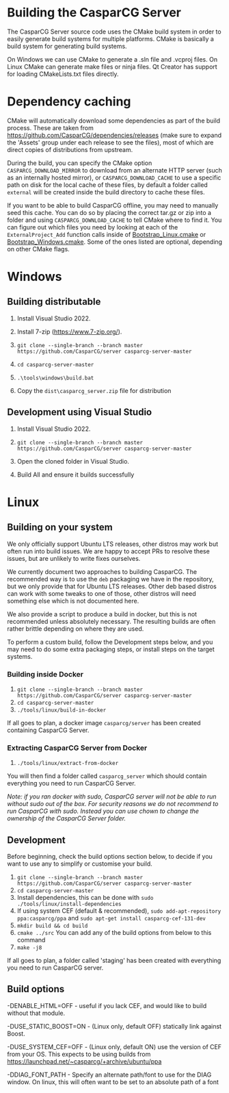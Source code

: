 # Building the CasparCG Server

The CasparCG Server source code uses the CMake build system in order to easily
generate build systems for multiple platforms. CMake is basically a build
system for generating build systems.

On Windows we can use CMake to generate a .sln file and .vcproj files. On
Linux CMake can generate make files or ninja files. Qt Creator has support for
loading CMakeLists.txt files directly.

# Dependency caching

CMake will automatically download some dependencies as part of the build process.
These are taken from https://github.com/CasparCG/dependencies/releases (make sure to expand the 'Assets' group under each release to see the files), most of which are direct copies of distributions from upstream.

During the build, you can specify the CMake option `CASPARCG_DOWNLOAD_MIRROR` to download from an alternate HTTP server (such as an internally hosted mirror), or `CASPARCG_DOWNLOAD_CACHE` to use a specific path on disk for the local cache of these files, by default a folder called `external` will be created inside the build directory to cache these files.

If you want to be able to build CasparCG offline, you may need to manually seed this cache. You can do so by placing the correct tar.gz or zip into a folder and using `CASPARCG_DOWNLOAD_CACHE` to tell CMake where to find it.
You can figure out which files you need by looking at each of the `ExternalProject_Add` function calls inside of [Bootstrap_Linux.cmake](./src/CMakeModules/Bootstrap_Linux.cmake) or [Bootstrap_Windows.cmake](./src/CMakeModules/Bootstrap_Windows.cmake). Some of the ones listed are optional, depending on other CMake flags.

# Windows

## Building distributable

1. Install Visual Studio 2022.

2. Install 7-zip (https://www.7-zip.org/).

3. `git clone --single-branch --branch master https://github.com/CasparCG/server casparcg-server-master`

4. `cd casparcg-server-master`

5. `.\tools\windows\build.bat`

6. Copy the `dist\casparcg_server.zip` file for distribution

## Development using Visual Studio

1. Install Visual Studio 2022.

3. `git clone --single-branch --branch master https://github.com/CasparCG/server casparcg-server-master`

4. Open the cloned folder in Visual Studio.

5. Build All and ensure it builds successfully

# Linux

## Building on your system

We only officially support Ubuntu LTS releases, other distros may work but often run into build issues. We are happy to accept PRs to resolve these issues, but are unlikely to write fixes ourselves.

We currently document two approaches to building CasparCG. The recommended way is to use the `deb` packaging we have in the repository, but we only provide that for Ubuntu LTS releases.
Other deb based distros can work with some tweaks to one of those, other distros will need something else which is not documented here.

We also provide a script to produce a build in docker, but this is not recommended unless absolutely necessary. The resulting builds are often rather brittle depending on where they are used.

To perform a custom build, follow the Development steps below, and you may need to do some extra packaging steps, or install steps on the target systems.

### Building inside Docker

1. `git clone --single-branch --branch master https://github.com/CasparCG/server casparcg-server-master`
2. `cd casparcg-server-master`
3. `./tools/linux/build-in-docker`

If all goes to plan, a docker image `casparcg/server` has been created containing CasparCG Server.

### Extracting CasparCG Server from Docker

1. `./tools/linux/extract-from-docker`

You will then find a folder called `casparcg_server` which should contain everything you need to run CasparCG Server.

_Note: if you ran docker with sudo, CasparCG server will not be able to run without sudo out of the box. For security reasons we do not recommend to run CasparCG with sudo. Instead you can use chown to change the ownership of the CasparCG Server folder._

## Development

Before beginning, check the build options section below, to decide if you want to use any to simplify or customise your build.

1. `git clone --single-branch --branch master https://github.com/CasparCG/server casparcg-server-master`
2. `cd casparcg-server-master`
3. Install dependencies, this can be done with `sudo ./tools/linux/install-dependencies`
4. If using system CEF (default & recommended), `sudo add-apt-repository ppa:casparcg/ppa` and `sudo apt-get install casparcg-cef-131-dev`
5. `mkdir build && cd build`
6. `cmake ../src` You can add any of the build options from below to this command
7. `make -j8`

If all goes to plan, a folder called 'staging' has been created with everything you need to run CasparCG server.

## Build options

-DENABLE_HTML=OFF - useful if you lack CEF, and would like to build without that module.

-DUSE_STATIC_BOOST=ON - (Linux only, default OFF) statically link against Boost.

-DUSE_SYSTEM_CEF=OFF - (Linux only, default ON) use the version of CEF from your OS. This expects to be using builds from https://launchpad.net/~casparcg/+archive/ubuntu/ppa

-DDIAG_FONT_PATH - Specify an alternate path/font to use for the DIAG window. On linux, this will often want to be set to an absolute path of a font
